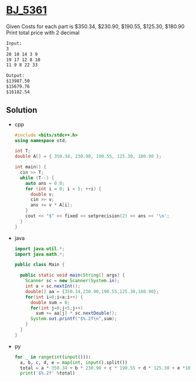 # [BJ_5361](https://acmicpc.net/problem/5361)

Given Costs for each part is $350.34, $230.90, $190.55, $125.30, $180.90
Print total price with 2 decimal

```txt
Input:
3
20 10 14 3 9
19 17 12 8 10
11 9 8 22 33

Output:
$13987.50
$15679.76
$16182.54
```

## Solution

* cpp

  ```cpp
  #include <bits/stdc++.h>
  using namespace std;

  int T;
  double A[] = { 350.34, 230.90, 190.55, 125.30, 180.90 };

  int main() {
    cin >> T;
    while (T--) {
      auto ans = 0.0;
      for (int i = 0; i < 5; ++i) {
        double v;
        cin >> v;
        ans += v * A[i];
      }
      cout << "$" << fixed << setprecision(2) << ans << '\n';
    }
  }
  ```

* java

  ```java
  import java.util.*;
  import java.math.*;

  public class Main {

    public static void main(String[] args) {
      Scanner sc = new Scanner(System.in);
      int a = sc.nextInt();
      double[] aa = {350.34,230.90,190.55,125.30,180.90};
      for(int i=0;i<a;i++) {
        double sum = 0;
        for(int j=0;j<5;j++)
          sum += aa[j] * sc.nextDouble();
        System.out.printf("$%.2f\n",sum);
      }
    }
  }
  ```

* py

  ```py
  for _ in range(int(input())):
    a, b, c, d, e = map(int, input().split())
    total = a * 350.34 + b * 230.90 + c * 190.55 + d * 125.30 + e *180.90
    print('$%.2f' %total)
  ```
